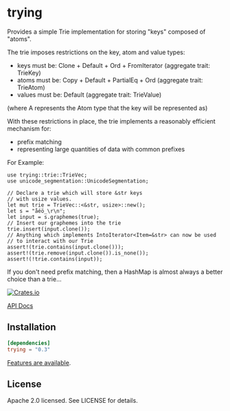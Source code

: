 # trying
Provides a simple Trie implementation for storing "keys" composed of "atoms".

The trie imposes restrictions on the key, atom and value types:
 - keys must be: Clone + Default + Ord + FromIterator<A> (aggregate trait: TrieKey)
 - atoms must be: Copy + Default + PartialEq + Ord (aggregate trait: TrieAtom)
 - values must be: Default (aggregate trait: TrieValue)

(where A represents the Atom type that the key will be represented as)

With these restrictions in place, the trie implements a reasonably efficient
mechanism for:
 - prefix matching
 - representing large quantities of data with common prefixes

For Example:

```
use trying::trie::TrieVec;
use unicode_segmentation::UnicodeSegmentation;

// Declare a trie which will store &str keys
// with usize values.
let mut trie = TrieVec::<&str, usize>::new();
let s = "a̐éö̲\r\n";
let input = s.graphemes(true);
// Insert our graphemes into the trie
trie.insert(input.clone());
// Anything which implements IntoIterator<Item=&str> can now be used
// to interact with our Trie
assert!(trie.contains(input.clone()));
assert!(trie.remove(input.clone()).is_none());
assert!(!trie.contains(input));
```

If you don't need prefix matching, then a HashMap is almost always a better
choice than a trie...

[![Crates.io](https://img.shields.io/crates/v/trying.svg)](https://crates.io/crates/trying)

[API Docs](https://docs.rs/trying/latest/trying)

## Installation

```toml
[dependencies]
trying = "0.3"
```

[Features are available](https://github.com/garypen/trying/blob/main/Cargo.toml#L19).

## License

Apache 2.0 licensed. See LICENSE for details.
